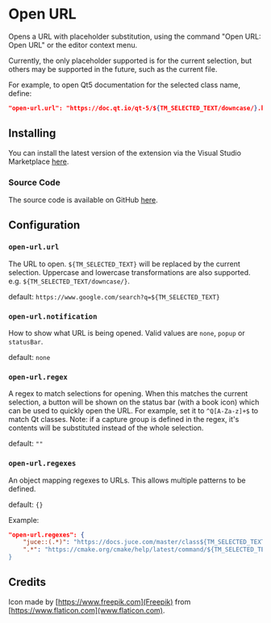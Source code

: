 # Open URL

Opens a URL with placeholder substitution, using the command "Open URL: Open URL" or the editor context menu.

Currently, the only placeholder supported is for the current selection, but others may be supported in the future, such as the current file.

For example, to open Qt5 documentation for the selected class name, define:

```json
"open-url.url": "https://doc.qt.io/qt-5/${TM_SELECTED_TEXT/downcase/}.html"
```

## Installing

You can install the latest version of the extension via the Visual Studio Marketplace [here](https://marketplace.visualstudio.com/items?itemName=Gruntfuggly.open-url).

### Source Code

The source code is available on GitHub [here](https://github.com/Gruntfuggly/open-url).

## Configuration

### `open-url.url`

The URL to open. `${TM_SELECTED_TEXT}` will be replaced by the current selection. Uppercase and lowercase transformations are also supported. e.g. `${TM_SELECTED_TEXT/downcase/}`.

default: `https://www.google.com/search?q=${TM_SELECTED_TEXT}`

### `open-url.notification`

How to show what URL is being opened. Valid values are `none`, `popup` or `statusBar`.

default: `none`

### `open-url.regex`

A regex to match selections for opening. When this matches the current selection, a button will be shown on the status bar (with a book icon) which can be used to quickly open the URL. For example, set it to `^Q[A-Za-z]+$` to match Qt classes. Note: if a capture group is defined in the regex, it's contents will be substituted instead of the whole selection.

default: `""`

### `open-url.regexes`

An object mapping regexes to URLs. This allows multiple patterns to be defined.

default: `{}`

Example:

```json
"open-url.regexes": {
    "juce::(.*)": "https://docs.juce.com/master/class${TM_SELECTED_TEXT}.html",
    ".*": "https://cmake.org/cmake/help/latest/command/${TM_SELECTED_TEXT}.html
}
```


## Credits

Icon made by [https://www.freepik.com](Freepik) from [https://www.flaticon.com](www.flaticon.com).
